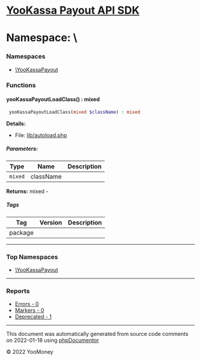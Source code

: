 # [YooKassa Payout API SDK](home.md)

# Namespace: \
### Namespaces
* [\YooKassaPayout](namespaces/yookassapayout.md)
### Functions
<a name="method_yooKassaPayoutLoadClass" class="anchor"></a>
####  yooKassaPayoutLoadClass() : mixed

```php
 yooKassaPayoutLoadClass(mixed $className) : mixed
```

**Details:**
* File: [lib/autoload.php](files/lib-autoload.md)
##### Parameters:
| Type | Name | Description |
| ---- | ---- | ----------- |
| <code lang="php">mixed</code> | className  |  |

**Returns:** mixed - 

##### Tags
| Tag | Version | Description |
| --- | ------- | ----------- |
| package |  |  |


---

### Top Namespaces

* [\YooKassaPayout](namespaces/yookassapayout.md)

---

### Reports
* [Errors - 0](reports/errors.md)
* [Markers - 0](reports/markers.md)
* [Deprecated - 1](reports/deprecated.md)

---

This document was automatically generated from source code comments on 2022-01-18 using [phpDocumentor](http://www.phpdoc.org/)

&copy; 2022 YooMoney